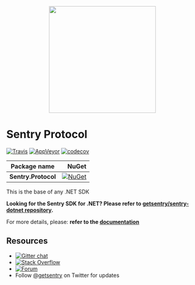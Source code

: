 <p align="center">
  <a href="https://sentry.io" target="_blank" align="center">
    <img src="https://sentry-brand.storage.googleapis.com/sentry-logo-black.png" width="280">
  </a>
  <br />
</p>

Sentry Protocol
===========

[![Travis](https://travis-ci.org/getsentry/sentry-dotnet-protocol.svg?branch=master)](https://travis-ci.org/getsentry/sentry-dotnet-protocol)
[![AppVeyor](https://ci.appveyor.com/api/projects/status/p74mw2s92uf4uqit/branch/master?svg=true)](https://ci.appveyor.com/project/sentry/sentry-dotnet-protocol/branch/master)
[![codecov](https://codecov.io/gh/getsentry/sentry-dotnet-protocol/branch/master/graph/badge.svg)](https://codecov.io/gh/getsentry/sentry-dotnet-protocol)


|      Package name                 |        NuGet         |
| ----------------------------- | -------------------: |
|         **Sentry.Protocol**            |    [![NuGet](https://img.shields.io/nuget/vpre/Sentry.Protocol.svg)](https://www.nuget.org/packages/Sentry.Protocol)   |

This is the base of any .NET SDK

**Looking for the Sentry SDK for .NET? 
Please refer to [getsentry/sentry-dotnet repository](https://github.com/getsentry/sentry-dotnet).**

For more details, please: **refer to the [documentation](https://getsentry.github.io/sentry-dotnet-protocol/index.html)**


## Resources
* [![Gitter chat](https://img.shields.io/gitter/room/getsentry/dotnet.svg)](https://gitter.im/getsentry/dotnet)
* [![Stack Overflow](https://img.shields.io/badge/stack%20overflow-sentry-green.svg)](http://stackoverflow.com/questions/tagged/sentry)
* [![Forum](https://img.shields.io/badge/forum-sentry-green.svg)](https://forum.sentry.io/c/sdks)
* Follow [@getsentry](https://twitter.com/getsentry) on Twitter for updates
